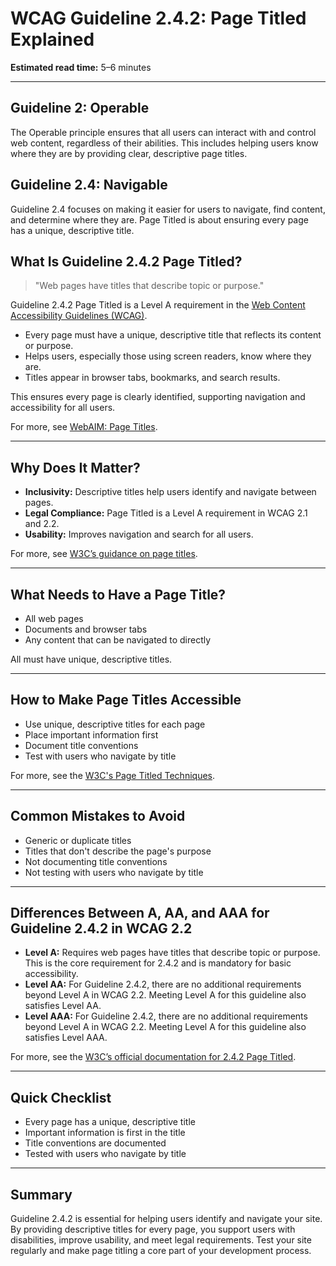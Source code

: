 <!--
title: 2.4.2 - Page Titled
series: Making the Web Accessible for All
description: A practical guide to WCAG Guideline 2.4.2 (Page Titled)—what it means, why it matters, and how to ensure every web page has a descriptive title.
keywords: wcag 2.4.2, page titled, document title, accessibility, web standards, digital inclusion
image: WCAG-Series-2.4.2.png
imageAlt: Blue text on yellow background saying, "Web Content Accessibiilty Guiedlines (WCAG) 2.4.2 Explained, Page Titled"
status: published
date: 2025-07-03
excerpt: This guideline ensures every web page has a clear and descriptive title.
next: /wcag/WCAG-Guideline-2-4-3-Focus-Order-Explained, Guideline 2.4.3 - Focus Order
previous: /wcag/WCAG-Guideline-2-4-1-Bypass-Blocks-Explained, Guideline 2.4.1 - Bypass Blocks
-->

# **WCAG Guideline 2.4.2: Page Titled Explained**

**Estimated read time:** 5–6 minutes

---

## **Guideline 2: Operable**

The Operable principle ensures that all users can interact with and control web content, regardless of their abilities. This includes helping users know where they are by providing clear, descriptive page titles.

## **Guideline 2.4: Navigable**

Guideline 2.4 focuses on making it easier for users to navigate, find content, and determine where they are. Page Titled is about ensuring every page has a unique, descriptive title.

## **What Is Guideline 2.4.2 Page Titled?**

> "Web pages have titles that describe topic or purpose."

Guideline 2.4.2 Page Titled is a Level A requirement in the [Web Content Accessibility Guidelines (WCAG)](https://www.w3.org/WAI/WCAG22/quickref/#page-titled).

- Every page must have a unique, descriptive title that reflects its content or purpose.
- Helps users, especially those using screen readers, know where they are.
- Titles appear in browser tabs, bookmarks, and search results.

This ensures every page is clearly identified, supporting navigation and accessibility for all users.

For more, see [WebAIM: Page Titles](https://webaim.org/techniques/pagetitle/).

---

## **Why Does It Matter?**

- **Inclusivity:** Descriptive titles help users identify and navigate between pages.
- **Legal Compliance:** Page Titled is a Level A requirement in WCAG 2.1 and 2.2.
- **Usability:** Improves navigation and search for all users.

For more, see [W3C’s guidance on page titles](https://www.w3.org/WAI/WCAG22/Understanding/page-titled.html).

---

## **What Needs to Have a Page Title?**

- All web pages
- Documents and browser tabs
- Any content that can be navigated to directly

All must have unique, descriptive titles.

---

## **How to Make Page Titles Accessible**

- Use unique, descriptive titles for each page
- Place important information first
- Document title conventions
- Test with users who navigate by title

For more, see the [W3C's Page Titled Techniques](https://www.w3.org/WAI/WCAG22/Techniques/general/G88).

---

## **Common Mistakes to Avoid**

- Generic or duplicate titles
- Titles that don't describe the page's purpose
- Not documenting title conventions
- Not testing with users who navigate by title

---

## **Differences Between A, AA, and AAA for Guideline 2.4.2 in WCAG 2.2**

- **Level A:** Requires web pages have titles that describe topic or purpose. This is the core requirement for 2.4.2 and is mandatory for basic accessibility.
- **Level AA:** For Guideline 2.4.2, there are no additional requirements beyond Level A in WCAG 2.2. Meeting Level A for this guideline also satisfies Level AA.
- **Level AAA:** For Guideline 2.4.2, there are no additional requirements beyond Level A in WCAG 2.2. Meeting Level A for this guideline also satisfies Level AAA.

For more, see the [W3C’s official documentation for 2.4.2 Page Titled](https://www.w3.org/WAI/WCAG22/Understanding/page-titled.html).

---

## **Quick Checklist**

- Every page has a unique, descriptive title
- Important information is first in the title
- Title conventions are documented
- Tested with users who navigate by title

---

## **Summary**

Guideline 2.4.2 is essential for helping users identify and navigate your site. By providing descriptive titles for every page, you support users with disabilities, improve usability, and meet legal requirements. Test your site regularly and make page titling a core part of your development process.

